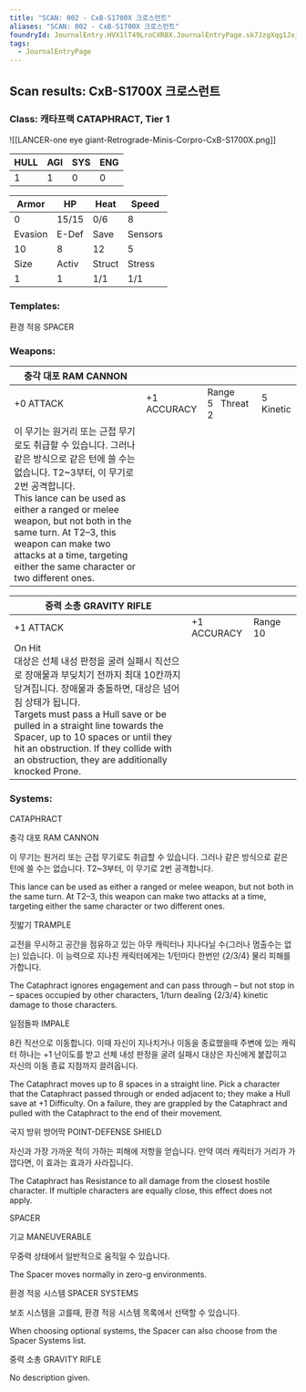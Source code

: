 ```yaml
---
title: "SCAN: 002 - CxB-S1700X 크로스런트"
aliases: "SCAN: 002 - CxB-S1700X 크로스런트"
foundryId: JournalEntry.HVX1lT49LroCXR8X.JournalEntryPage.sk7JzgXqg1Jxjt1w
tags:
  - JournalEntryPage
---
```

## Scan results: CxB-S1700X 크로스런트

### Class: 캐타프랙 CATAPHRACT, Tier 1

![[LANCER-one eye giant-Retrograde-Minis-Corpro-CxB-S1700X.png]]

| HULL | AGI | SYS | ENG |
| --- | --- | --- | --- |
| 1 | 1 | 0 | 0 |

| Armor | HP | Heat | Speed |
| --- | --- | --- | --- |
| 0 | 15/15 | 0/6 | 8 |
| Evasion | E-Def | Save | Sensors |
| 10 | 8 | 12 | 5 |
| Size | Activ | Struct | Stress |
| 1 | 1 | 1/1 | 1/1 |

### Templates:

환경 적응 SPACER

### Weapons:

| 충각 대포 RAM CANNON |  |  |  |
| --- | --- | --- | --- |
| +0 ATTACK | +1 ACCURACY | Range 5   Threat 2 | 5 Kinetic |  |
| 이 무기는 원거리 또는 근접 무기로도 취급할 수 있습니다. 그러나 같은 방식으로 같은 턴에 쓸 수는 없습니다. T2~3부터, 이 무기로 2번 공격합니다.<br/>This lance can be used as either a ranged or melee weapon, but not both in the same turn. At T2–3, this weapon can make two attacks at a time, targeting either the same character or two different ones. |  |  |  |  |  |

| 중력 소총 GRAVITY RIFLE |  |  |  |
| --- | --- | --- | --- |
| +1 ATTACK | +1 ACCURACY | Range 10 |  |  |
| On Hit<br/>대상은 선체 내성 판정을 굴려 실패시 직선으로 장애물과 부딪치기 전까지 최대 10칸까지 당겨집니다. 장애물과 충돌하면, 대상은 넘어짐 상태가 됩니다.<br/>Targets must pass a Hull save or be pulled in a straight line towards the Spacer, up to 10 spaces or until they hit an obstruction. If they collide with an obstruction, they are additionally knocked Prone. |  |  |  |  |  |

### Systems:

CATAPHRACT

충각 대포 RAM CANNON

이 무기는 원거리 또는 근접 무기로도 취급할 수 있습니다. 그러나 같은 방식으로 같은 턴에 쓸 수는 없습니다. T2~3부터, 이 무기로 2번 공격합니다.

This lance can be used as either a ranged or melee weapon, but not both in the same turn. At T2–3, this weapon can make two attacks at a time, targeting either the same character or two different ones.

짓밟기 TRAMPLE

교전을 무시하고 공간을 점유하고 있는 아무 캐릭터나 지나다닐 수(그러나 멈출수는 없는) 있습니다. 이 능력으로 지나친 캐릭터에게는 1/턴마다 한번만 {2/3/4} 물리 피해를 가합니다.

The Cataphract ignores engagement and can pass through – but not stop in – spaces occupied by other characters, 1/turn dealing {2/3/4} kinetic damage to those characters.

일점돌파 IMPALE

8칸 직선으로 이동합니다. 이때 자신이 지나치거나 이동을 종료했을때 주변에 있는 캐릭터 하나는 +1 난이도를 받고 선체 내성 판정을 굴려 실패시 대상은 자신에게 붙잡히고 자신의 이동 종료 지점까지 끌려옵니다.

The Cataphract moves up to 8 spaces in a straight line. Pick a character that the Cataphract passed through or ended adjacent to; they make a Hull save at +1 Difficulty. On a failure, they are grappled by the Cataphract and pulled with the Cataphract to the end of their movement.

국지 방위 방어막 POINT-DEFENSE SHIELD

자신과 가장 가까운 적이 가하는 피해에 저항을 얻습니다. 만약 여러 캐릭터가 거리가 가깝다면, 이 효과는 효과가 사라집니다.

The Cataphract has Resistance to all damage from the closest hostile character. If multiple characters are equally close, this effect does not apply.

SPACER

기교 MANEUVERABLE

무중력 상태에서 일반적으로 움직일 수 있습니다.

The Spacer moves normally in zero-g environments.

환경 적응 시스템 SPACER SYSTEMS

보조 시스템을 고를때, 환경 적응 시스템 목록에서 선택할 수 있습니다.

When choosing optional systems, the Spacer can also choose from the Spacer Systems list.

중력 소총 GRAVITY RIFLE

No description given.